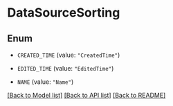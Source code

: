 # DataSourceSorting

## Enum


* `CREATED_TIME` (value: `"CreatedTime"`)

* `EDITED_TIME` (value: `"EditedTime"`)

* `NAME` (value: `"Name"`)


[[Back to Model list]](../README.md#documentation-for-models) [[Back to API list]](../README.md#documentation-for-api-endpoints) [[Back to README]](../README.md)


